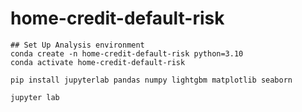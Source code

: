 # home-credit-default-risk


```
## Set Up Analysis environment
conda create -n home-credit-default-risk python=3.10
conda activate home-credit-default-risk

pip install jupyterlab pandas numpy lightgbm matplotlib seaborn

jupyter lab
```
